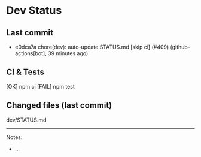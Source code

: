 # Dev Status

## Last commit
- e0dca7a chore(dev): auto-update STATUS.md [skip ci] (#409) (github-actions[bot], 39 minutes ago)
## CI & Tests
[OK] npm ci
[FAIL] npm test

## Changed files (last commit)
dev/STATUS.md

---
Notes:
- ...
